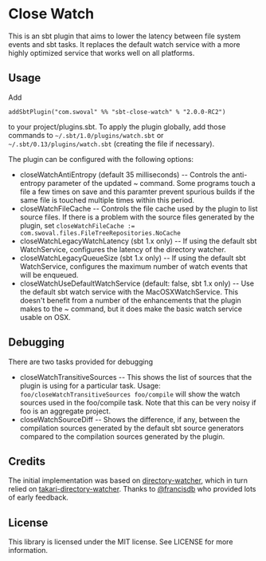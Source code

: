 Close Watch
===
This is an sbt plugin that aims to lower the latency between file system events and sbt tasks.
It replaces the default watch service with a more highly optimized service that works well on all
platforms.

Usage
---
Add
```
addSbtPlugin("com.swoval" %% "sbt-close-watch" % "2.0.0-RC2")
```
to your project/plugins.sbt. To apply the plugin globally, add those commands to
  `~/.sbt/1.0/plugins/watch.sbt` or `~/.sbt/0.13/plugins/watch.sbt` (creating the file if necessary).

The plugin can be configured with the following options:
* closeWatchAntiEntropy (default 35 milliseconds) -- Controls the anti-entropy parameter of the
  updated ~ command. Some programs touch a file a few times on save and this paramter prevent
  spurious builds if the same file is touched multiple times within this period.
* closeWatchFileCache -- Controls the file cache used by the plugin to list source files. If there
  is a problem with the source files generated by the plugin, set
   `closeWatchFileCache := com.swoval.files.FileTreeRepositories.NoCache`
* closeWatchLegacyWatchLatency (sbt 1.x only) -- If using the default sbt WatchService, configures
  the latency of the directory watcher.
* closeWatchLegacyQueueSize (sbt 1.x only) -- If using the default sbt WatchService, configures
  the maximum number of watch events that will be enqueued.
* closeWatchUseDefaultWatchService (default: false, sbt 1.x only) -- Use the default sbt watch
  service with the MacOSXWatchService. This doesn't benefit from a number of the enhancements that
  the plugin makes to the ~ command, but it does make the basic watch service usable on OSX.

Debugging
---
There are two tasks provided for debugging
* closeWatchTransitiveSources -- This shows the list of sources that the plugin is using for a
  particular task. Usage: `foo/closeWatchTransitiveSources foo/compile` will show the watch sources
  used in the foo/compile task. Note that this can be very noisy if foo is an aggregate project.
* closeWatchSourceDiff -- Shows the difference, if any, between the compilation sources generated by
  the default sbt source generators compared to the compilation sources generated by the plugin.

Credits
---
The initial implementation was based on [directory-watcher](https://github.com/gmethvin/directory-watcher), which in turn relied on [takari-directory-watcher](https://github.com/takari/directory-watcher). Thanks to [@francisdb](https://github.com/francisdb) who provided lots of early feedback.

License
---
This library is licensed under the MIT license. See LICENSE for more information.
